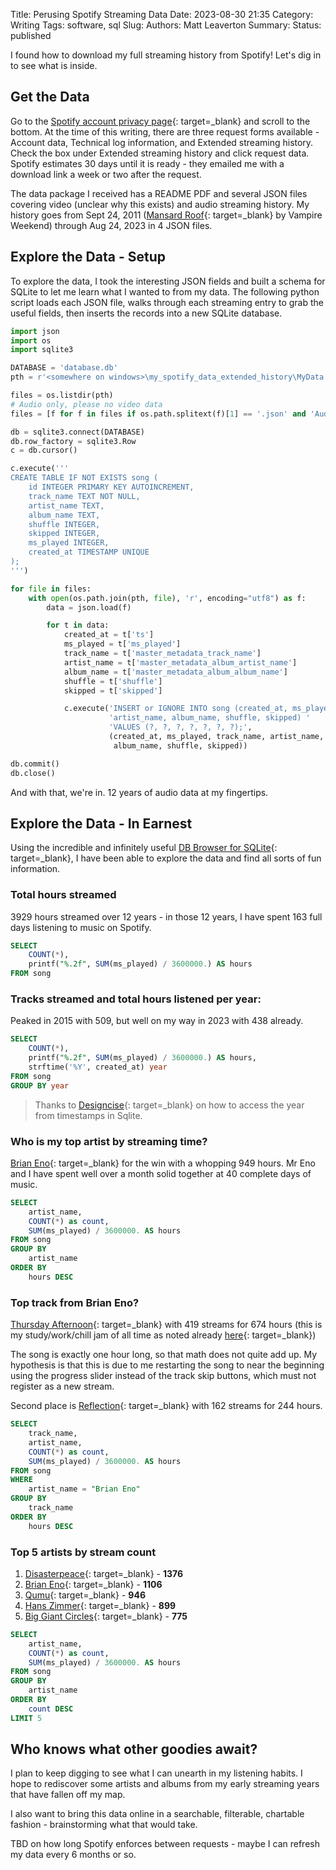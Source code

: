 Title: Perusing Spotify Streaming Data
Date: 2023-08-30 21:35
Category: Writing
Tags: software, sql
Slug:
Authors: Matt Leaverton
Summary:
Status: published

I found how to download my full streaming history from Spotify! Let's dig in to see what is inside.

## Get the Data
Go to the [Spotify account privacy page](https://www.spotify.com/us/account/privacy/){: target=_blank} and scroll to the bottom.
At the time of this writing, there are three request forms available - Account data, Technical log information, and 
Extended streaming history. Check the box under Extended streaming history and click request data. Spotify estimates
30 days until it is ready - they emailed me with a download link a week or two after the request. 

The data package I received has a README PDF and several JSON files covering video (unclear why this exists)
and audio streaming history. My history goes from Sept 24, 2011 
([Mansard Roof](https://open.spotify.com/track/30CU4qvNUUtd8GN4zDV5Oz){: target=_blank} by Vampire Weekend) 
through Aug 24, 2023 in 4 JSON files.

## Explore the Data - Setup
To explore the data, I took the interesting JSON fields and built a schema for SQLite to let me learn
what I wanted to from my data. The following python script loads each JSON file, walks through each streaming
entry to grab the useful fields, then inserts the records into a new SQLite database.

```python
import json
import os
import sqlite3

DATABASE = 'database.db'
pth = r'<somewhere on windows>\my_spotify_data_extended_history\MyData'

files = os.listdir(pth)
# Audio only, please no video data
files = [f for f in files if os.path.splitext(f)[1] == '.json' and 'Audio' in f]

db = sqlite3.connect(DATABASE)
db.row_factory = sqlite3.Row
c = db.cursor()

c.execute('''
CREATE TABLE IF NOT EXISTS song (
    id INTEGER PRIMARY KEY AUTOINCREMENT,
    track_name TEXT NOT NULL,
    artist_name TEXT,
    album_name TEXT,
    shuffle INTEGER,
    skipped INTEGER,
    ms_played INTEGER,
    created_at TIMESTAMP UNIQUE
);
''')

for file in files:
    with open(os.path.join(pth, file), 'r', encoding="utf8") as f:
        data = json.load(f)

        for t in data:
            created_at = t['ts']
            ms_played = t['ms_played']
            track_name = t['master_metadata_track_name']
            artist_name = t['master_metadata_album_artist_name']
            album_name = t['master_metadata_album_album_name']
            shuffle = t['shuffle']
            skipped = t['skipped']

            c.execute('INSERT or IGNORE INTO song (created_at, ms_played, track_name, '
                      'artist_name, album_name, shuffle, skipped) ' 
                      'VALUES (?, ?, ?, ?, ?, ?, ?);', 
                      (created_at, ms_played, track_name, artist_name,
                       album_name, shuffle, skipped))

db.commit()
db.close()
```

And with that, we're in. 12 years of audio data at my fingertips.

## Explore the Data - In Earnest

Using the incredible and infinitely useful [DB Browser for SQLite]({filename}db-browser-sqlite.md){: target=_blank},
I have been able to explore the data and find all sorts of fun information.

### Total hours streamed

3929 hours streamed over 12 years - in those 12 years, I have spent 163 full days listening to music on Spotify. 

```sql
SELECT
	COUNT(*),
	printf("%.2f", SUM(ms_played) / 3600000.) AS hours
FROM song
```

### Tracks streamed and total hours listened per year:

Peaked in 2015 with 509, but well on my way in 2023 with 438 already.

```sql
SELECT
	COUNT(*),
	printf("%.2f", SUM(ms_played) / 3600000.) AS hours,
	strftime('%Y', created_at) year
FROM song
GROUP BY year
```

> Thanks to [Designcise](https://www.designcise.com/web/tutorial/how-to-group-by-month-and-year-in-sqlite){: target=_blank}
on how to access the year from timestamps in Sqlite.

### Who is my top artist by streaming time?

[Brian Eno](https://open.spotify.com/artist/7MSUfLeTdDEoZiJPDSBXgi){: target=_blank} for the win with a whopping 949 hours. 
Mr Eno and I have spent well over a month solid together at 40 complete days of music.

```sql
SELECT
	artist_name,
	COUNT(*) as count,
	SUM(ms_played) / 3600000. AS hours
FROM song
GROUP BY
	artist_name
ORDER BY
	hours DESC
```

### Top track from Brian Eno?

[Thursday Afternoon](https://open.spotify.com/album/6AKF0REZoFiXMorWDpSiZt){: target=_blank} with 419 streams
for 674 hours (this is my study/work/chill jam of all time as noted already [here]({filename}../pages/about.md){: target=_blank})

The song is exactly one hour long, so that math does not quite add up. My hypothesis is that this is due to me
restarting the song to near the beginning using the progress slider instead of the track skip buttons, which
must not register as a new stream.

Second place is [Reflection](https://open.spotify.com/track/0YITCj5hDVGfGuL9DguTg8){: target=_blank}
with 162 streams for 244 hours.

```sql
SELECT
	track_name,
	artist_name,
	COUNT(*) as count,
	SUM(ms_played) / 3600000. AS hours
FROM song
WHERE
	artist_name = "Brian Eno"
GROUP BY
	track_name
ORDER BY
	hours DESC
```

### Top 5 artists by stream count

1. [Disasterpeace](https://open.spotify.com/artist/7rSMEcqv4Ez0OLgJKDjrvq){: target=_blank} - **1376**
2. [Brian Eno](https://open.spotify.com/artist/7MSUfLeTdDEoZiJPDSBXgi){: target=_blank} - **1106**
3. [Qumu](https://open.spotify.com/artist/0LzeyDrlLtuyBqMSBN4z3U){: target=_blank} - **946**
4. [Hans Zimmer](https://open.spotify.com/artist/0YC192cP3KPCRWx8zr8MfZ){: target=_blank} - **899**
5. [Big Giant Circles](https://open.spotify.com/artist/6xgUHoQfcHv3MuB9I9z6RO){: target=_blank} - **775**

```sql
SELECT
	artist_name,
	COUNT(*) as count,
	SUM(ms_played) / 3600000. AS hours
FROM song
GROUP BY
	artist_name
ORDER BY
	count DESC
LIMIT 5
```

## Who knows what other goodies await?
I plan to keep digging to see what I can unearth in my listening habits. I hope to rediscover some artists
and albums from my early streaming years that have fallen off my map.

I also want to bring this data online in a searchable, filterable, chartable fashion - brainstorming what 
that would take.

TBD on how long Spotify enforces between requests - maybe I can refresh my data every 6 months or so.